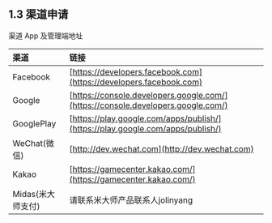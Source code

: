 ## 1.3 渠道申请

渠道 App 及管理端地址

| 渠道 | 链接 |
| :-- | :-- |
| Facebook | [https://developers.facebook.com](https://developers.facebook.com) |
| Google | [https://console.developers.google.com/](https://console.developers.google.com/) |
| GooglePlay | [https://play.google.com/apps/publish/](https://play.google.com/apps/publish/) |
| WeChat(微信) | [http://dev.wechat.com](http://dev.wechat.com) |
| Kakao |  [https://gamecenter.kakao.com/](https://gamecenter.kakao.com/) |
| Midas(米大师支付) | 请联系米大师产品联系人jolinyang|
